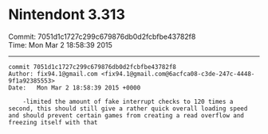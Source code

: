 # Nintendont 3.313
Commit: 7051d1c1727c299c679876db0d2fcbfbe43782f8  
Time: Mon Mar 2 18:58:39 2015   

-----

```
commit 7051d1c1727c299c679876db0d2fcbfbe43782f8
Author: fix94.1@gmail.com <fix94.1@gmail.com@6acfca08-c3de-247c-4448-9f1a92385553>
Date:   Mon Mar 2 18:58:39 2015 +0000

    -limited the amount of fake interrupt checks to 120 times a second, this should still give a rather quick overall loading speed and should prevent certain games from creating a read overflow and freezing itself with that
```
